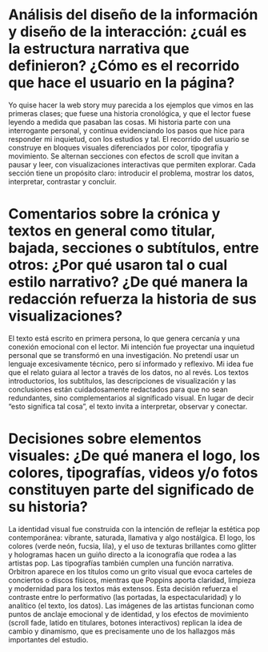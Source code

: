 # Análisis del diseño de la información y diseño de la interacción: ¿cuál es la estructura narrativa que definieron? ¿Cómo es el recorrido que hace el usuario en la página?
Yo quise hacer la web story muy parecida a los ejemplos que vimos en las primeras clases; que fuese una historia cronológica, y que el lector fuese leyendo a medida que pasaban las cosas. Mi historia parte con una interrogante personal, y continua evidenciando los pasos que hice para responder mi inquietud, con los estudios y tal. El recorrido del usuario se construye en bloques visuales diferenciados por color, tipografía y movimiento. Se alternan secciones con efectos de scroll que invitan a pausar y leer, con visualizaciones interactivas que permiten explorar. Cada sección tiene un propósito claro: introducir el problema, mostrar los datos, interpretar, contrastar y concluir. 

# Comentarios sobre la crónica y textos en general como titular, bajada, secciones o subtítulos, entre otros: ¿Por qué usaron tal o cual estilo narrativo? ¿De qué manera la redacción refuerza la historia de sus visualizaciones?

El texto está escrito en primera persona, lo que genera cercanía y una conexión emocional con el lector. Mi intención fue proyectar una inquietud personal que se transformó en una investigación. No pretendí usar un lenguaje excesivamente técnico, pero sí informado y reflexivo. Mi idea fue que el relato guiara al lector a través de los datos, no al revés. Los textos introductorios, los subtítulos, las descripciones de visualización y las conclusiones están cuidadosamente redactados para que no sean redundantes, sino complementarios al significado visual. En lugar de decir “esto significa tal cosa”, el texto invita a interpretar, observar y conectar.

# Decisiones sobre elementos visuales: ¿De qué manera el logo, los colores, tipografías, videos y/o fotos constituyen parte del significado de su historia?
La identidad visual fue construida con la intención de reflejar la estética pop contemporánea: vibrante, saturada, llamativa y algo nostálgica. El logo, los colores (verde neón, fucsia, lila), y el uso de texturas brillantes como glitter y hologramas hacen un guiño directo a la iconografía que rodea a las artistas pop.
Las tipografías también cumplen una función narrativa. Orbitron aparece en los títulos como un grito visual que evoca carteles de conciertos o discos físicos, mientras que Poppins aporta claridad, limpieza y modernidad para los textos más extensos. Esta decisión refuerza el contraste entre lo performativo (las portadas, la espectacularidad) y lo analítico (el texto, los datos).
Las imágenes de las artistas funcionan como puntos de anclaje emocional y de identidad, y los efectos de movimiento (scroll fade, latido en titulares, botones interactivos) replican la idea de cambio y dinamismo, que es precisamente uno de los hallazgos más importantes del estudio.
